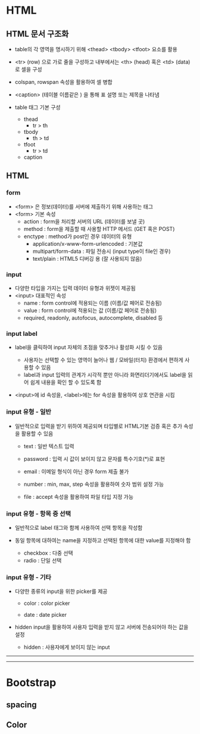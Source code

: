 # HTML

## HTML 문서 구조화

- table의 각 영역을 명시하기 위해 \<thead>  \<tbody> \<tfoot> 요소를 활용
- \<tr>  (row) 으로 가로 줄을 구성하고 내부에서는 \<th> (head) 혹은 \<td> (data) 로 셀을 구성
- colspan, rowspan 속성을 활용하여 셀 병합
- \<caption> (테이블 이름같은 ) 을 통해 표 설명 또는 제목을 나타냄

- table 태그 기본 구성
  - thead
    - tr > th
  - tbody
    - th > td
  - tfoot
    - tr > td
  - caption



## HTML

### form

- \<form> 은 정보(데이터)를 서버에 제출하기 위해 사용하는 태그
- \<form> 기본 속성
  - action : form을 처리할 서버의 URL (데이터를 보낼 곳)
  - method : form을 제출할 때 사용할 HTTP 메서드 (GET 혹은 POST)
  - enctype : method가 post인 경우 데이터의 유형
    - application/x-www-form-urlencoded : 기본값
    - multipart/form-data : 파일 전송시 (input type이 file인 경우)
    - text/plain : HTML5 디버깅 용 (잘 사용되지 않음)



### input

- 다양한 타입을 가지는 입력 데이터 유형과 위젯이 제공됨
- \<input> 대표적인 속성
  - name : form control에 적용되는 이름 (이름/값 페어로 전송됨)
  - value : form control에 적용되는 값 (이름/값 페어로 전송됨)
  - required, readonly, autofocus, autocomplete, disabled 등



### input label

- label을 클릭하여 input 자체의 초점을 맞추거나 활성화 시킬 수 있음
  - 사용자는 선택할 수 있는 영역이 늘어나 웹 / 모바일(터치) 환경에서 편하게 사용할 수 있음
  - label과 input 입력의 관계가 시각적 뿐만 아니라 화면리더기에서도 label을 읽어 쉽게 내용을 확인 할 수 있도록 함

- \<input>에 id 속성을, \<label>에는 for 속성을 활용하여 상호 연관을 시킴



### input 유형 - 일반

- 일반적으로 입력을 받기 위하여 제공되며 타입별로 HTML기본 검증 혹은 추가 속성을 활용할 수 있음

  - text : 일반 텍스트 입력

  - password : 입력 시 값이 보이지 않고 문자를 특수기호(*)로 표현

  - email : 이메일 형식이 아닌 경우 form 제출 불가

  - number : min, max, step 속성을 활용하여 숫자 범위 설정 가능

  - file : accept 속성을 활용하여 파일 타입 지정 가능



### input 유형 - 항목 중 선택

- 일반적으로 label 태그와 함께 사용하여 선택 항목을 작성함

- 동일 항목에 대하여는 name을 지정하고 선택된 항목에 대한 value를 지정해야 함
  - checkbox : 다중 선택
  - radio : 단일 선택



### input 유형 - 기타

- 다양한 종류의 input을 위한 picker를 제공

  - color : color picker

  - date : date picker

- hidden input을 활용하여 사용자 입력을 받지 않고 서버에 전송되어야 하는 값을 설정

  - hidden : 사용자에게 보이지 않는 input



------------------------------

------------------------------



# Bootstrap

## spacing

## Color


